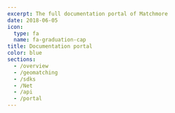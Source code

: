 ```yaml
---
excerpt: The full documentation portal of Matchmore
date: 2018-06-05
icon:
  type: fa
  name: fa-graduation-cap
title: Documentation portal
color: blue
sections:
  - /overview
  - /geomatching
  - /sdks
  - /Net
  - /api
  - /portal
---
```

